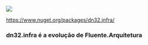 
<p>
    <a href="https://online.visualstudio.com/environments/new?name=dn32.infra&repo=dn32/dn32.infra">
        <img src="https://img.shields.io/endpoint?style=social&url=https%3A%2F%2Faka.ms%2Fvso-badge">
    </a>
</p>

https://www.nuget.org/packages/dn32.infra/

### dn32.infra é a evolução de Fluente.Arquitetura
